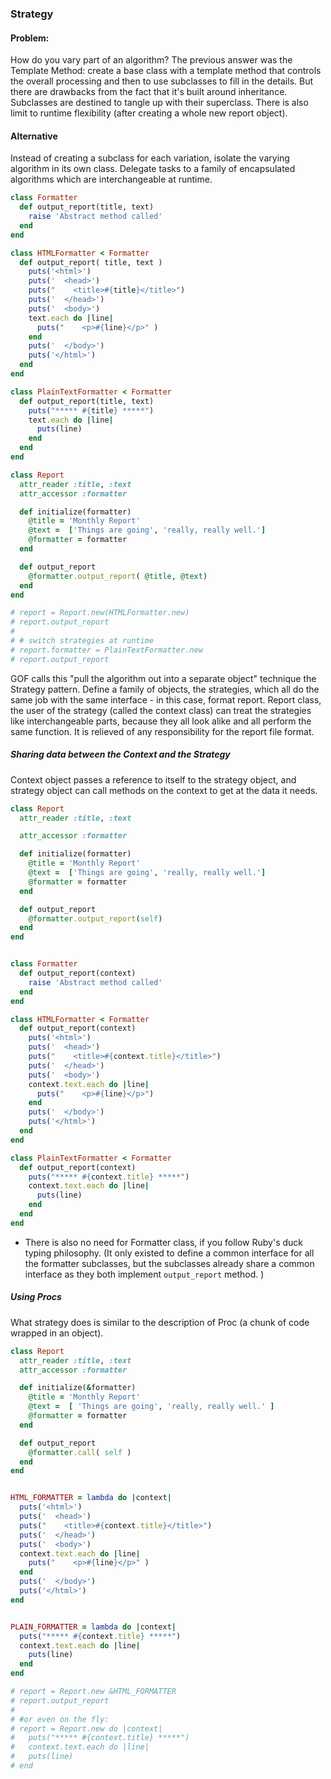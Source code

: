 ### Strategy

#### Problem:
How do you vary part of an algorithm?
The previous answer was the Template Method: create a base class with a template method that controls the overall processing and then to use subclasses to fill in the details.
But there are drawbacks from the fact that it's built around inheritance. Subclasses are destined to tangle up with their superclass. There is also limit to runtime flexibility (after creating a whole new report object).

#### Alternative
Instead of creating a subclass for each variation, isolate the varying algorithm in its own class.
Delegate tasks to a family of encapsulated algorithms which are interchangeable at runtime.

```formatter.rb
class Formatter
  def output_report(title, text)
    raise 'Abstract method called'
  end
end

class HTMLFormatter < Formatter
  def output_report( title, text )
    puts('<html>')
    puts('  <head>')
    puts("    <title>#{title}</title>")
    puts('  </head>')
    puts('  <body>')
    text.each do |line|
      puts("    <p>#{line}</p>" )
    end
    puts('  </body>')
    puts('</html>')
  end
end

class PlainTextFormatter < Formatter
  def output_report(title, text)
    puts("***** #{title} *****")
    text.each do |line|
      puts(line)
    end
  end
end

class Report
  attr_reader :title, :text
  attr_accessor :formatter

  def initialize(formatter)
    @title = 'Monthly Report'
    @text =  ['Things are going', 'really, really well.']
    @formatter = formatter
  end

  def output_report
    @formatter.output_report( @title, @text)
  end
end

# report = Report.new(HTMLFormatter.new)
# report.output_report
#
# # switch strategies at runtime
# report.formatter = PlainTextFormatter.new
# report.output_report
```

GOF calls this "pull the algorithm out into a separate object" technique the Strategy pattern.
Define a family of objects, the strategies, which all do the same job with the same interface - in this case, format report.
Report class, the user of the strategy (called the context class) can treat the strategies like interchangeable parts, because they all look alike and all perform the same function. It is relieved of any responsibility for the report file format.

##### Sharing data between the Context and the Strategy
Context object passes a reference to itself to the strategy object, and strategy object can call methods on the context to get at the data it needs.

```sharing_data.rb
class Report
  attr_reader :title, :text

  attr_accessor :formatter

  def initialize(formatter)
    @title = 'Monthly Report'
    @text =  ['Things are going', 'really, really well.']
    @formatter = formatter
  end

  def output_report
    @formatter.output_report(self)
  end
end


class Formatter
  def output_report(context)
    raise 'Abstract method called'
  end
end

class HTMLFormatter < Formatter
  def output_report(context)
    puts('<html>')
    puts('  <head>')
    puts("    <title>#{context.title}</title>")
    puts('  </head>')
    puts('  <body>')
    context.text.each do |line|
      puts("    <p>#{line}</p>")
    end
    puts('  </body>')
    puts('</html>')
  end
end

class PlainTextFormatter < Formatter
  def output_report(context)
    puts("***** #{context.title} *****")
    context.text.each do |line|
      puts(line)
    end
  end
end
```

* There is also no need for Formatter class, if you follow Ruby's duck typing philosophy. (It only existed to define a common interface for all the formatter subclasses, but the subclasses already share a common interface as they both implement `output_report` method. )

##### Using Procs
What strategy does is similar to the description of Proc (a chunk of code wrapped in an object).

```proc.rb
class Report
  attr_reader :title, :text
  attr_accessor :formatter

  def initialize(&formatter)
    @title = 'Monthly Report'
    @text =  [ 'Things are going', 'really, really well.' ]
    @formatter = formatter
  end

  def output_report
    @formatter.call( self )
  end
end


HTML_FORMATTER = lambda do |context|
  puts('<html>')
  puts('  <head>')
  puts("    <title>#{context.title}</title>")
  puts('  </head>')
  puts('  <body>')
  context.text.each do |line|
    puts("    <p>#{line}</p>" )
  end
  puts('  </body>')
  puts('</html>')
end


PLAIN_FORMATTER = lambda do |context|
  puts("***** #{context.title} *****")
  context.text.each do |line|
    puts(line)
  end
end

# report = Report.new &HTML_FORMATTER
# report.output_report
#
# #or even on the fly:
# report = Report.new do |context|
#   puts("***** #{context.title} *****")
#   context.text.each do |line|
#   puts(line)
# end
```
